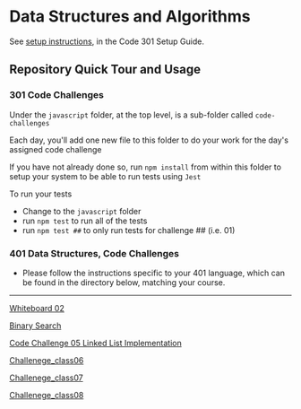 # Data Structures and Algorithms

See [setup instructions](https://codefellows.github.io/setup-guide/code-301/3-code-challenges), in the Code 301 Setup Guide.

## Repository Quick Tour and Usage

### 301 Code Challenges

Under the `javascript` folder, at the top level, is a sub-folder called `code-challenges`

Each day, you'll add one new file to this folder to do your work for the day's assigned code challenge

If you have not already done so, run `npm install` from within this folder to setup your system to be able to run tests using `Jest`

To run your tests

- Change to the `javascript` folder
- run `npm test` to run all of the tests
- run `npm test ##` to only run tests for challenge ## (i.e. 01)

### 401 Data Structures, Code Challenges

- Please follow the instructions specific to your 401 language, which can be found in the directory below, matching your course.

___
[Whiteboard  02](/javascript//Challenge_Class02/Challenge_Class02.md)

[Binary Search](/javascript//Challenge_class03//binarySearch.md)

[Code Challenge 05 Linked List Implementation](/javascript/linked-list1/LinkList.md)

[Challenege_class06](/javascript/Challenge_class06/challenge06.md)

[Challenege_class07](/javascript/challenge_class07/challenge07.md)

[Challenege_class08](/javascript/challenges_class08/challenge08.md)






